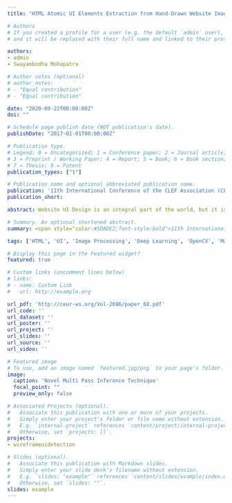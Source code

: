 ```yaml
---
title: "HTML Atomic UI Elements Extraction from Hand-Drawn Website Images using Mask-RCNN and novel Multi-Pass Inference Technique"

# Authors
# If you created a profile for a user (e.g. the default `admin` user), write the username (folder name) here 
# and it will be replaced with their full name and linked to their profile.

authors:
- admin
- Swayambodha Mohapatra

# Author notes (optional)
# author_notes:
# - "Equal contribution"
# - "Equal contribution"

date: "2020-09-22T00:00:00Z"
doi: ""

# Schedule page publish date (NOT publication's date).
publishDate: "2017-01-01T00:00:00Z"

# Publication type.
# Legend: 0 = Uncategorized; 1 = Conference paper; 2 = Journal article;
# 3 = Preprint / Working Paper; 4 = Report; 5 = Book; 6 = Book section;
# 7 = Thesis; 8 = Patent
publication_types: ["1"]

# Publication name and optional abbreviated publication name.
publication: '11th International Conference of the CLEF Association (CLEF 2020) - Thessaloniki, Greece'
publication_short: 

abstract: Website UI Design is an integral part of the world, but it is not trivial as there are a huge array of challenges that need to be conquered. A quintessential step of a website design process is to sketch the UI wireframe on paper and translating it into code later on. In an attempt to automate this process, advanced AI algorithms are explored in this study. The final approach comprises of image processing, followed by UI feature identification and localisation using Mask-RCNN and ultimately a novel Multi-Pass inference technique to boost the viability of the model. On the test dataset, the method resulted in an mAP or Mean Average Precision (IoU > 0.5) value of 64.12

# Summary. An optional shortened abstract.
summary: <span style="color:#5DADE2;font-style:bold">11th International Conference of the CLEF Association (CLEF 2020) - Thessaloniki, Greece</span>

tags: ['HTML', 'UI', 'Image Processing', 'Deep Learning', 'OpenCV', 'Mask-RCNN', 'Multi-Pass Inference']

# Display this page in the Featured widget?
featured: true

# Custom links (uncomment lines below)
# links:
# - name: Custom Link
#   url: http://example.org

url_pdf: 'http://ceur-ws.org/Vol-2696/paper_68.pdf'
url_code: ''
url_dataset: ''
url_poster: ''
url_project: ''
url_slides: ''
url_source: ''
url_video: ''

# Featured image
# To use, add an image named `featured.jpg/png` to your page's folder. 
image:
  caption: 'Novel Multi Pass Inference Technique'
  focal_point: ""
  preview_only: false

# Associated Projects (optional).
#   Associate this publication with one or more of your projects.
#   Simply enter your project's folder or file name without extension.
#   E.g. `internal-project` references `content/project/internal-project/index.md`.
#   Otherwise, set `projects: []`.
projects:
- wireframeuidetection

# Slides (optional).
#   Associate this publication with Markdown slides.
#   Simply enter your slide deck's filename without extension.
#   E.g. `slides: "example"` references `content/slides/example/index.md`.
#   Otherwise, set `slides: ""`.
slides: example
---
```

